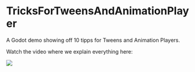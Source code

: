 # TricksForTweensAndAnimationPlayer
A Godot demo showing off 10 tipps for Tweens and Animation Players.

Watch the video where we explain everything here:

[![](https://img.youtube.com/vi/iFJtXrwacY0/hqdefault.jpg)](https://youtu.be/iFJtXrwacY0)
